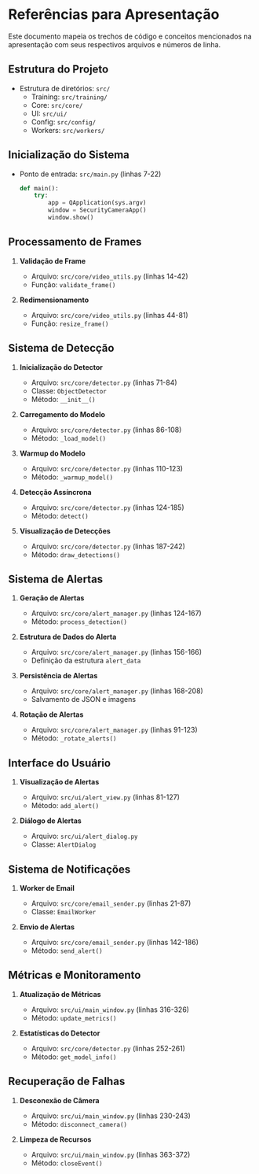 # Referências para Apresentação

Este documento mapeia os trechos de código e conceitos mencionados na apresentação com seus respectivos arquivos e números de linha.

## Estrutura do Projeto
- Estrutura de diretórios: `src/`
  - Training: `src/training/`
  - Core: `src/core/`
  - UI: `src/ui/`
  - Config: `src/config/`
  - Workers: `src/workers/`

## Inicialização do Sistema
- Ponto de entrada: `src/main.py` (linhas 7-22)
  ```python
  def main():
      try:
          app = QApplication(sys.argv)
          window = SecurityCameraApp()
          window.show()
  ```

## Processamento de Frames
1. **Validação de Frame**
   - Arquivo: `src/core/video_utils.py` (linhas 14-42)
   - Função: `validate_frame()`

2. **Redimensionamento**
   - Arquivo: `src/core/video_utils.py` (linhas 44-81)
   - Função: `resize_frame()`

## Sistema de Detecção
1. **Inicialização do Detector**
   - Arquivo: `src/core/detector.py` (linhas 71-84)
   - Classe: `ObjectDetector`
   - Método: `__init__()`

2. **Carregamento do Modelo**
   - Arquivo: `src/core/detector.py` (linhas 86-108)
   - Método: `_load_model()`

3. **Warmup do Modelo**
   - Arquivo: `src/core/detector.py` (linhas 110-123)
   - Método: `_warmup_model()`

4. **Detecção Assíncrona**
   - Arquivo: `src/core/detector.py` (linhas 124-185)
   - Método: `detect()`

5. **Visualização de Detecções**
   - Arquivo: `src/core/detector.py` (linhas 187-242)
   - Método: `draw_detections()`

## Sistema de Alertas
1. **Geração de Alertas**
   - Arquivo: `src/core/alert_manager.py` (linhas 124-167)
   - Método: `process_detection()`

2. **Estrutura de Dados do Alerta**
   - Arquivo: `src/core/alert_manager.py` (linhas 156-166)
   - Definição da estrutura `alert_data`

3. **Persistência de Alertas**
   - Arquivo: `src/core/alert_manager.py` (linhas 168-208)
   - Salvamento de JSON e imagens

4. **Rotação de Alertas**
   - Arquivo: `src/core/alert_manager.py` (linhas 91-123)
   - Método: `_rotate_alerts()`

## Interface do Usuário
1. **Visualização de Alertas**
   - Arquivo: `src/ui/alert_view.py` (linhas 81-127)
   - Método: `add_alert()`

2. **Diálogo de Alertas**
   - Arquivo: `src/ui/alert_dialog.py`
   - Classe: `AlertDialog`

## Sistema de Notificações
1. **Worker de Email**
   - Arquivo: `src/core/email_sender.py` (linhas 21-87)
   - Classe: `EmailWorker`

2. **Envio de Alertas**
   - Arquivo: `src/core/email_sender.py` (linhas 142-186)
   - Método: `send_alert()`

## Métricas e Monitoramento
1. **Atualização de Métricas**
   - Arquivo: `src/ui/main_window.py` (linhas 316-326)
   - Método: `update_metrics()`

2. **Estatísticas do Detector**
   - Arquivo: `src/core/detector.py` (linhas 252-261)
   - Método: `get_model_info()`

## Recuperação de Falhas
1. **Desconexão de Câmera**
   - Arquivo: `src/ui/main_window.py` (linhas 230-243)
   - Método: `disconnect_camera()`

2. **Limpeza de Recursos**
   - Arquivo: `src/ui/main_window.py` (linhas 363-372)
   - Método: `closeEvent()`
